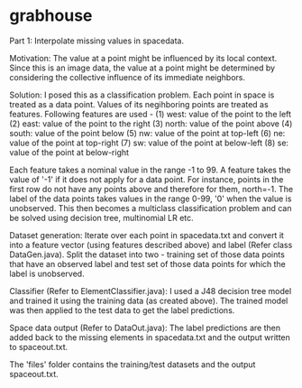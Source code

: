# grabhouse
Part 1: Interpolate missing values in spacedata.

Motivation: 
The value at a point might be influenced by its local context. Since this is an image data, the value at a point might be determined by considering the collective influence of its immediate neighbors.

Solution:
I posed this as a classification problem. Each point in space is treated as a data point. Values of its negihboring points are treated as features. Following features are used - 
(1) west: value of the point to the left
(2) east: value of the point to the right
(3) north: value of the point above
(4) south: value of the point below
(5) nw: value of the point at top-left
(6) ne: value of the point at top-right
(7) sw: value of the point at below-left
(8) se: value of the point at below-right

Each feature takes a nominal value in the range -1 to 99. A feature takes the value of '-1' if it does not apply for a data point. For instance, points in the first row do not have any points above and therefore for them, north=-1. The label of the data points takes values in the range 0-99, '0' when the value is unobserved. This then becomes a multiclass classification problem and can be solved using decision tree, multinomial LR etc.

Dataset generation:
Iterate over each point in spacedata.txt and convert it into a feature vector (using features described above) and label (Refer class DataGen.java).
Split the dataset into two - training set of those data points that have an observed label and test set of those data points for which the label is unobserved.

Classifier (Refer to ElementClassifier.java):
I used a J48 decision tree model and trained it using the training data (as created above). The trained model was then applied to the test data to get the label predictions.

Space data output (Refer to DataOut.java):
The label predictions are then added back to the missing elements in spacedata.txt and the output written to spaceout.txt.

The 'files' folder contains the training/test datasets and the output spaceout.txt.
